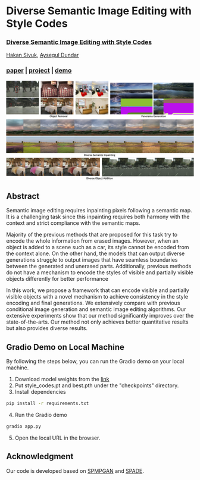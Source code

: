 # Diverse Semantic Image Editing with Style Codes

### [Diverse Semantic Image Editing with Style Codes](https://arxiv.org/abs/2309.13975)
[Hakan Sivuk](https://www.linkedin.com/in/hakan-sivük-921462179/), [Aysegul Dundar](http://www.cs.bilkent.edu.tr/~adundar/)<br>

### [paper](https://arxiv.org/abs/2309.13975) | [project](https://www.cs.bilkent.edu.tr/~adundar/projects/DivSem/) |  [demo](https://huggingface.co/spaces/hakansivuk/DiverseSemanticImageEditing)

<img src='figures/teaser.png' width=800>

## Abstract
Semantic image editing requires inpainting pixels following a semantic map. It is a challenging task since this inpainting requires both harmony with the context and strict compliance with the semantic maps.

Majority of the previous methods that are proposed for this task try to encode the whole information from erased images. However, when an object is added to a scene such as a car, its style cannot be encoded from the context alone. On the other hand, the models that can output diverse generations struggle to output images that have seamless boundaries between the generated and unerased parts. Additionally, previous methods do not have a mechanism to encode the styles of visible and partially visible objects differently for better performance

In this work, we propose a framework that can encode visible and partially visible objects with a novel mechanism to achieve consistency in the style encoding and final generations. We extensively compare with previous conditional image generation and semantic image editing algorithms. Our extensive experiments show that our method significantly improves over the state-of-the-arts. Our method not only achieves better quantitative results but also provides diverse results.

## Gradio Demo on Local Machine
By following the steps below, you can run the Gradio demo on your local machine.

1. Download model weights from the [link](https://drive.google.com/drive/folders/1aB1rkcAWwR2bw0BGac41a2BWg2W8PSiB?usp=share_link)
2. Put style_codes.pt and best.pth under the "checkpoints" directory.
3. Install dependencies 
```bash
pip install -r requirements.txt
```
4. Run the Gradio demo
```bash
gradio app.py
```
5. Open the local URL in the browser.

## Acknowledgment
Our code is developed based on [SPMPGAN](https://github.com/WuyangLuo/SPMPGAN/tree/main) and [SPADE](https://github.com/NVlabs/SPADE).
